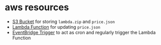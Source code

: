 # aws resources

- [S3 Bucket](https://s3.console.aws.amazon.com/s3/buckets/mpaulweeks-changepurse?region=us-east-1) for storing `lambda.zip` and `price.json`
- [Lambda Function](https://us-east-1.console.aws.amazon.com/lambda/home?region=us-east-1#/functions/changepurse-scrape) for updating `price.json`
- [EventBridge Trigger](https://us-east-1.console.aws.amazon.com/events/home?region=us-east-1#/eventbus/default/rules/changepurse-scrape-trigger) to act as cron and regularly trigger the Lambda Function
